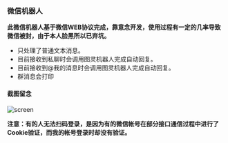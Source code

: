 ### 微信机器人

**此微信机器人基于微信WEB协议完成，靠意念开发，使用过程有一定的几率导致微信被封，由于本人脸黑所以已弃坑。**

- 只处理了普通文本消息。
- 目前接收到私聊时会调用图灵机器人完成自动回复。
- 目前接收到@我的消息时会调用图灵机器人完成自动回复。
- 群消息会打印


#### 截图留念


![screen](https://i.imgur.com/nnjtfF0.png)

**注意：有的人无法扫码登录，是因为有的微信帐号在部分接口通信过程中进行了Cookie验证，而我的帐号登录时却没有验证。**

